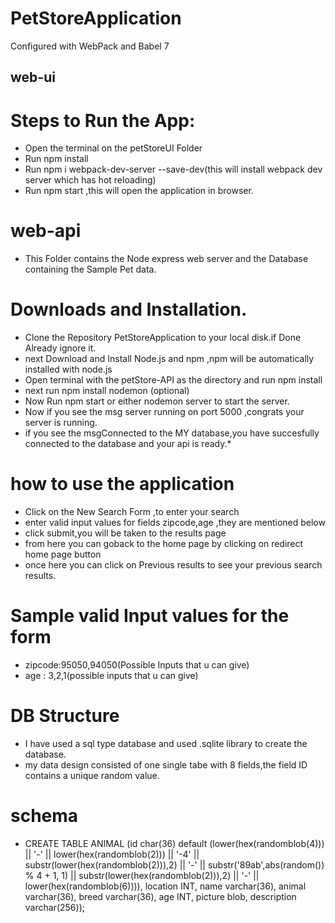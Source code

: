 # PetStoreApplication
Configured with WebPack and Babel 7
## web-ui
# Steps to Run the App:

* Open the terminal on the petStoreUI Folder
* Run npm install
* Run npm i webpack-dev-server --save-dev(this will install webpack dev server which has hot reloading)
* Run npm start ,this will open the application in browser.

# web-api
* This Folder contains the Node express web server and the Database containing the Sample Pet data.

# Downloads and Installation.
* Clone the Repository PetStoreApplication to your local disk.if Done Already ignore it.
* next Download and Install Node.js and npm ,npm will be automatically installed with node.js
* Open terminal with the petStore-API as the directory and run npm install
* next run npm install nodemon (optional)
* Now Run npm start or either nodemon server to start the server.
* Now if you see the msg server running on port 5000 ,congrats your server is running.
* if you see the msgConnected to the MY database,you have succesfully connected to the database and your api is ready.*  
# how to use the application
* Click on the New Search Form ,to enter your search
* enter valid input values  for fields zipcode,age ,they are mentioned below
* click submit,you will be taken to the results page 
* from here you can goback to the home page by clicking on redirect home page button 
* once here you can click on Previous results to see your previous search results.
# Sample valid Input values for the form 
* zipcode:95050,94050(Possible Inputs that u can give)
* age : 3,2,1(possible inputs that u can give)

# DB Structure
* I have used a sql type database and used .sqlite library to create the database.
* my data design consisted of one single tabe with 8 fields,the field ID contains a unique random value. 
# schema
* CREATE TABLE ANIMAL (id char(36) default (lower(hex(randomblob(4))) || '-' || lower(hex(randomblob(2))) || '-4' || substr(lower(hex(randomblob(2))),2) || '-' || substr('89ab',abs(random()) % 4 + 1, 1) || substr(lower(hex(randomblob(2))),2) || '-' || lower(hex(randomblob(6)))), location INT, name varchar(36), animal varchar(36), breed varchar(36), age INT, picture blob, description varchar(256));
